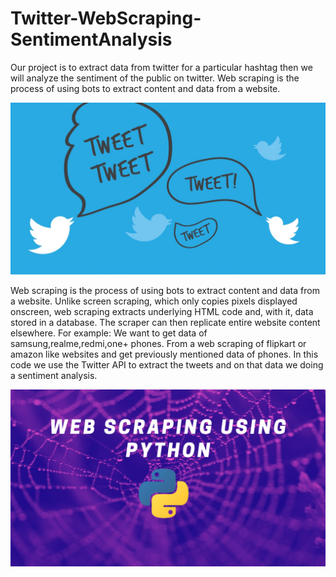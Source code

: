 # Twitter-WebScraping-SentimentAnalysis
Our project is to extract data from twitter for a particular hashtag then we will analyze the sentiment of the public on twitter.
Web scraping is the process of using bots to extract content and data from a website.

![](image/twitter_cover1.jpg)

Web scraping is the process of using bots to extract content and data from a website.
Unlike screen scraping, which only copies pixels displayed onscreen, web scraping extracts underlying HTML code and, with it, data stored in a database. The scraper can then replicate entire website content elsewhere.
For example: We want to get data of samsung,realme,redmi,one+ phones. From a web scraping of flipkart or amazon like websites and get previously mentioned data of phones.
In this code we use the Twitter API to extract the tweets and on that data we doing a sentiment analysis.

![](image/web_scraping.png)
